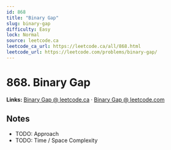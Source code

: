 ```yaml
--- 
id: 868
title: "Binary Gap"
slug: binary-gap
difficulty: Easy
lock: Normal
source: leetcode.ca
leetcode_ca_url: https://leetcode.ca/all/868.html
leetcode_url: https://leetcode.com/problems/binary-gap/
---
```


# 868. Binary Gap

**Links:** [Binary Gap @ leetcode.ca](https://leetcode.ca/all/868.html) · [Binary Gap @ leetcode.com](https://leetcode.com/problems/binary-gap/)

## Notes
- TODO: Approach
- TODO: Time / Space Complexity
